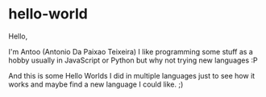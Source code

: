 # hello-world

Hello,

I'm Antoo (Antonio Da Paixao Teixeira) I like programming some stuff as a hobby usually in JavaScript or Python but why not trying new languages :P

And this is some Hello Worlds I did in multiple languages just to see how it works and maybe find a new language I could like. ;)
